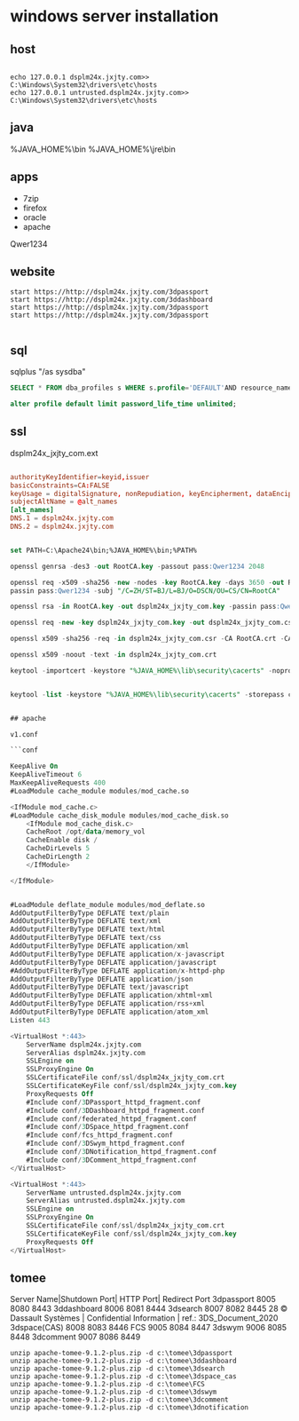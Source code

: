 

# windows server installation

## host

```batch

echo 127.0.0.1 dsplm24x.jxjty.com>> C:\Windows\System32\drivers\etc\hosts
echo 127.0.0.1 untrusted.dsplm24x.jxjty.com>> C:\Windows\System32\drivers\etc\hosts

```
## java

%JAVA_HOME%\bin
%JAVA_HOME%\jre\bin



## apps

- 7zip
- firefox
- oracle
- apache

Qwer1234

## website
```batch
start https://http://dsplm24x.jxjty.com/3dpassport
start https://http://dsplm24x.jxjty.com/3ddashboard
start https://http://dsplm24x.jxjty.com/3dpassport
start https://http://dsplm24x.jxjty.com/3dpassport


```

## sql

sqlplus "/as sysdba" 

```sql
SELECT * FROM dba_profiles s WHERE s.profile='DEFAULT'AND resource_name='PASSWORD_LIFE_TIME';

alter profile default limit password_life_time unlimited;

```

## ssl

dsplm24x_jxjty_com.ext

```conf

authorityKeyIdentifier=keyid,issuer
basicConstraints=CA:FALSE
keyUsage = digitalSignature, nonRepudiation, keyEncipherment, dataEncipherment
subjectAltName = @alt_names
[alt_names]
DNS.1 = dsplm24x.jxjty.com
DNS.2 = dsplm24x.jxjty.com

```

```sql

set PATH=C:\Apache24\bin;%JAVA_HOME%\bin;%PATH%

openssl genrsa -des3 -out RootCA.key -passout pass:Qwer1234 2048

openssl req -x509 -sha256 -new -nodes -key RootCA.key -days 3650 -out RootCA.crt -
passin pass:Qwer1234 -subj "/C=ZH/ST=BJ/L=BJ/O=DSCN/OU=CS/CN=RootCA"

openssl rsa -in RootCA.key -out dsplm24x_jxjty_com.key -passin pass:Qwer1234

openssl req -new -key dsplm24x_jxjty_com.key -out dsplm24x_jxjty_com.csr -subj"/C=ZH/ST=BJ/L=BJ/O=DSCN/OU=CS/CN=*.jxjty.com"

openssl x509 -sha256 -req -in dsplm24x_jxjty_com.csr -CA RootCA.crt -CAkey RootCA.key -CAcreateserial -out dsplm24x_jxjty_com.crt -days 3650 -passin pass:Qwer1234 -extfile dsplm24x_jxjty_com.ext

openssl x509 -noout -text -in dsplm24x_jxjty_com.crt

keytool -importcert -keystore "%JAVA_HOME%\lib\security\cacerts" -noprompt -storepass changeit -file RootCA.crt -alias RootCA


keytool -list -keystore "%JAVA_HOME%\lib\security\cacerts" -storepass changeit -alias RootCA


## apache

v1.conf

```conf

KeepAlive On
KeepAliveTimeout 6
MaxKeepAliveRequests 400
#LoadModule cache_module modules/mod_cache.so

<IfModule mod_cache.c>
#LoadModule cache_disk_module modules/mod_cache_disk.so
    <IfModule mod_cache_disk.c>
    CacheRoot /opt/data/memory_vol
    CacheEnable disk /
    CacheDirLevels 5
    CacheDirLength 2
    </IfModule>

</IfModule>


#LoadModule deflate_module modules/mod_deflate.so
AddOutputFilterByType DEFLATE text/plain
AddOutputFilterByType DEFLATE text/xml
AddOutputFilterByType DEFLATE text/html
AddOutputFilterByType DEFLATE text/css
AddOutputFilterByType DEFLATE application/xml
AddOutputFilterByType DEFLATE application/x-javascript
AddOutputFilterByType DEFLATE application/javascript
#AddOutputFilterByType DEFLATE application/x-httpd-php
AddOutputFilterByType DEFLATE application/json
AddOutputFilterByType DEFLATE text/javascript
AddOutputFilterByType DEFLATE application/xhtml+xml
AddOutputFilterByType DEFLATE application/rss+xml
AddOutputFilterByType DEFLATE application/atom_xml
Listen 443

<VirtualHost *:443>
    ServerName dsplm24x.jxjty.com
    ServerAlias dsplm24x.jxjty.com
    SSLEngine on
    SSLProxyEngine On
    SSLCertificateFile conf/ssl/dsplm24x_jxjty_com.crt
    SSLCertificateKeyFile conf/ssl/dsplm24x_jxjty_com.key
    ProxyRequests Off
    #Include conf/3DPassport_httpd_fragment.conf
    #Include conf/3DDashboard_httpd_fragment.conf
    #Include conf/federated_httpd_fragment.conf
    #Include conf/3DSpace_httpd_fragment.conf
    #Include conf/fcs_httpd_fragment.conf
    #Include conf/3DSwym_httpd_fragment.conf
    #Include conf/3DNotification_httpd_fragment.conf
    #Include conf/3DComment_httpd_fragment.conf
</VirtualHost>

<VirtualHost *:443>
    ServerName untrusted.dsplm24x.jxjty.com
    ServerAlias untrusted.dsplm24x.jxjty.com
    SSLEngine on
    SSLProxyEngine On
    SSLCertificateFile conf/ssl/dsplm24x_jxjty_com.crt
    SSLCertificateKeyFile conf/ssl/dsplm24x_jxjty_com.key
    ProxyRequests Off
</VirtualHost>

```





## tomee

Server Name|Shutdown Port| HTTP Port| Redirect Port
3dpassport 8005 8080 8443
3ddashboard 8006 8081 8444
3dsearch 8007 8082 8445
28
© Dassault Systèmes | Confidential Information | ref.: 3DS_Document_2020
3dspace(CAS) 8008 8083 8446
FCS 9005 8084 8447
3dswym 9006 8085 8448
3dcomment 9007 8086 8449


```batch
unzip apache-tomee-9.1.2-plus.zip -d c:\tomee\3dpassport
unzip apache-tomee-9.1.2-plus.zip -d c:\tomee\3ddashboard
unzip apache-tomee-9.1.2-plus.zip -d c:\tomee\3dsearch
unzip apache-tomee-9.1.2-plus.zip -d c:\tomee\3dspace_cas
unzip apache-tomee-9.1.2-plus.zip -d c:\tomee\FCS
unzip apache-tomee-9.1.2-plus.zip -d c:\tomee\3dswym
unzip apache-tomee-9.1.2-plus.zip -d c:\tomee\3dcomment
unzip apache-tomee-9.1.2-plus.zip -d c:\tomee\3dnotification


```
